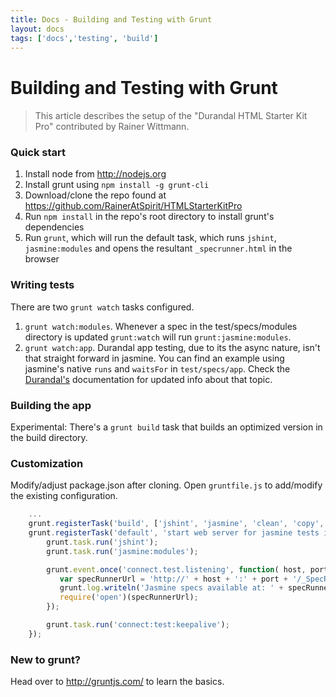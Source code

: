 ```yaml
---
title: Docs - Building and Testing with Grunt
layout: docs
tags: ['docs','testing', 'build']
---
```

# Building and Testing with Grunt
#### 

> This article describes the setup of the "Durandal HTML Starter Kit Pro" contributed by Rainer Wittmann.

### Quick start

1. Install node from http://nodejs.org
2. Install grunt using `npm install -g grunt-cli`
3. Download/clone the repo found at https://github.com/RainerAtSpirit/HTMLStarterKitPro
4. Run `npm install` in the repo's root directory to install grunt's dependencies
5. Run `grunt`, which will run the default task, which runs `jshint`, `jasmine:modules` and opens the resultant `_specrunner.html` in the browser

### Writing tests
There are two `grunt watch` tasks configured.

1. `grunt watch:modules`. Whenever a spec in the test/specs/modules directory is updated `grunt:watch` will run `grunt:jasmine:modules`.
2. `grunt watch:app`. Durandal app testing, due to its the async nature, isn't that straight forward in jasmine. You can find an example using jasmine's native `runs` and `waitsFor` in `test/specs/app`. Check the [Durandal's](http://www.durandaljs.com) documentation for updated info about that topic.

### Building the app
Experimental: There's a `grunt build` task that builds an optimized version in the build directory.

### Customization

Modify/adjust package.json after cloning. Open `gruntfile.js` to add/modify the existing configuration.

```javascript
    ...
    grunt.registerTask('build', ['jshint', 'jasmine', 'clean', 'copy', 'durandal:main', 'uglify', 'connect:build']);
    grunt.registerTask('default', 'start web server for jasmine tests in browser', function() {
        grunt.task.run('jshint');
        grunt.task.run('jasmine:modules');

        grunt.event.once('connect.test.listening', function( host, port ) {
           var specRunnerUrl = 'http://' + host + ':' + port + '/_SpecRunner.html';
           grunt.log.writeln('Jasmine specs available at: ' + specRunnerUrl);
           require('open')(specRunnerUrl);
        });

        grunt.task.run('connect:test:keepalive');
    });
```

### New to grunt?

Head over to http://gruntjs.com/ to learn the basics.